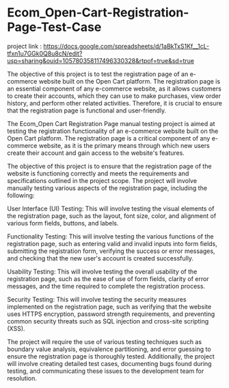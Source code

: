 # Ecom_Open-Cart-Registration-Page-Test-Case

project link : https://docs.google.com/spreadsheets/d/1aBkTxS1Kf__1cL-tfxn1u7GGk0Q8u8cN/edit?usp=sharing&ouid=105780358117496330328&rtpof=true&sd=true



The objective of this project is to test the registration page of an e-commerce website built on the Open Cart platform. The registration page is an essential component of any e-commerce website, as it allows customers to create their accounts, which they can use to make purchases, view order history, and perform other related activities. Therefore, it is crucial to ensure that the registration page is functional and user-friendly.

The Ecom_Open Cart Registration Page manual testing project is aimed at testing the registration functionality of an e-commerce website built on the Open Cart platform. The registration page is a critical component of any e-commerce website, as it is the primary means through which new users create their account and gain access to the website's features.

The objective of this project is to ensure that the registration page of the website is functioning correctly and meets the requirements and specifications outlined in the project scope. The project will involve manually testing various aspects of the registration page, including the following:

User Interface (UI) Testing: This will involve testing the visual elements of the registration page, such as the layout, font size, color, and alignment of various form fields, buttons, and labels.

Functionality Testing: This will involve testing the various functions of the registration page, such as entering valid and invalid inputs into form fields, submitting the registration form, verifying the success or error messages, and checking that the new user's account is created successfully.

Usability Testing: This will involve testing the overall usability of the registration page, such as the ease of use of form fields, clarity of error messages, and the time required to complete the registration process.

Security Testing: This will involve testing the security measures implemented on the registration page, such as verifying that the website uses HTTPS encryption, password strength requirements, and preventing common security threats such as SQL injection and cross-site scripting (XSS).

The project will require the use of various testing techniques such as boundary value analysis, equivalence partitioning, and error guessing to ensure the registration page is thoroughly tested. Additionally, the project will involve creating detailed test cases, documenting bugs found during testing, and communicating these issues to the development team for resolution.

